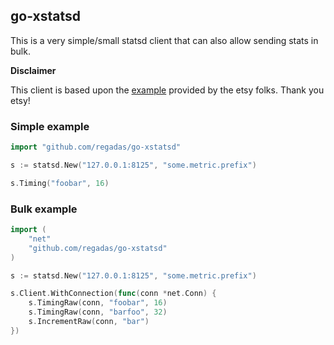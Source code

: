 ## go-xstatsd ##

This is a very simple/small statsd client that can also allow sending stats in bulk.

**Disclaimer**

This client is based upon the [example](https://github.com/etsy/statsd/tree/master/examples/go) provided by the etsy folks. Thank you etsy!


### Simple example ###
```go
import "github.com/regadas/go-xstatsd"

s := statsd.New("127.0.0.1:8125", "some.metric.prefix")

s.Timing("foobar", 16)
```

### Bulk example ###
```go
import (
    "net"
    "github.com/regadas/go-xstatsd"
)

s := statsd.New("127.0.0.1:8125", "some.metric.prefix")

s.Client.WithConnection(func(conn *net.Conn) {
	s.TimingRaw(conn, "foobar", 16)
	s.TimingRaw(conn, "barfoo", 32)
	s.IncrementRaw(conn, "bar")
})
```

